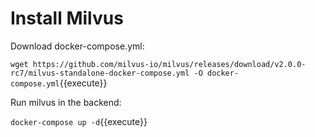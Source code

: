 # Install Milvus

Download docker-compose.yml:

`wget https://github.com/milvus-io/milvus/releases/download/v2.0.0-rc7/milvus-standalone-docker-compose.yml -O docker-compose.yml`{{execute}}

Run milvus in the backend:

`docker-compose up -d`{{execute}}
